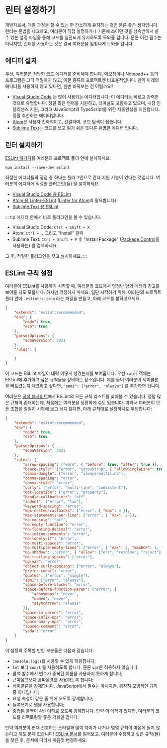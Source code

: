 # 린터 설정하기

개발자로써, 개발 과정을 할 수 있는 한 간소하게 유지하는 것은 문론 좋은 생각입니다. 린터는 문법을 체크하고, 여러분이 직접 설정하거나 기존에 쓰이던 것을 상속받아서 쓸 수 있는 설정 파일을 통해 코드를 일관되게 유지하도록 도와줄 겁니다. 문론 이건 필수는 아니지만, 린터를 사용하는 것은 결국 여러분을 엄청나게 도와줄 겁니다.

## 에디터 설치

우선, 여러분은 적당한 코드 에디터를 준비해야 합니다. 메모장이나 Notepad++ 등의 프로그램은 그닥 적절하지 않고, 이런 종류의 프로젝트엔 비효율적입니다. 만약 아래의 에디터를 사용하지 않고 있다면, 한번 바꿔보는 건 어떨까요?

* [Visual Studio Code](https://code.visualstudio.com/) 는 많이 사용되는 에디터입니다; 이 에디터는 빠르고 강력한 것으로 유명합니다. 정말 많은 언어를 지원하고, 터미널도 포함하고 있으며, 내장 인텔리센스 지원, 그리고 JavaScript와 TypeScript를 위한 자동완성을 지원합니다. 정말 추천하는 에디터입니다.
* [Atom](https://atom.io/)은 사용자 친화적이고, 간결하며, 코드 탐색이 쉽습니다.
* [Sublime Text](https://www.sublimetext.com/)는 코드를 쓰고 읽기 쉬운 또다른 유명한 에디터 입니다.

## 린터 설치하기

[ESLint 패키지](https://www.npmjs.com/package/eslint)를 여러분의 프로젝트 폴더 안에 설치하세요.

```bash:no-line-numbers
npm install --save-dev eslint
```

적절한 에디터들의 장점 중 하나는 플러그인으로 린터 지원 기능이 있다는 것입니다. 여러분의 에디터에 적절한 플러그인(들) 을 설치하세요.

* [Visual Studio Code 용 ESLint](https://marketplace.visualstudio.com/items?itemName=dbaeumer.vscode-eslint)
* [Atom 용 Linter-ESLint](https://atom.io/packages/linter-eslint) ([Linter for Atom](https://atom.io/packages/linter)이 필요합니다)
* [Sublime Text 용 ESLint](https://packagecontrol.io/packages/ESLint)

::: tip
에디터 안에서 바로 플러그인을 볼 수 있습니다.

- Visual Studio Code: `Ctrl + Shift + X`
- Atom: `Ctrl + ,` 그리고 "Install" 클릭
- Sublime Text: `Ctrl + Shift + P` 후 "Install Package" ([Package Control](https://packagecontrol.io/installation)을 사용하는) 를 검색하세요

그 후, 적절한 플러그인을 찾고 설치하세요.
:::

## ESLint 규칙 설정

여러분이 ESLint를 사용하기 시작할 때, 여러분의 코드에서 엄청난 양의 에러와 경고를 보여줄 지도 모릅니다. 하지만 걱정하지 마세요. 일단 시작하기 위해, 여러분의 프로젝트 폴더 안에 `.eslintrc.json` 라는 파일을 만들고, 아래 코드를 붙혀넣으세요.

```json
{
	"extends": "eslint:recommended",
	"env": {
		"node": true,
		"es6": true
	},
	"parserOptions": {
		"ecmaVersion": 2021
	},
	"rules": {

	}
}
```

이 코드는 ESLint 파일이 대략 어떻게 생겼는지를 보여줍니다. 우선 `rules` 객체는 ESLint에 추가하고 싶은 규칙들을 정의하는 장소입니다. 예를 들어 여러분이 세미콜론을 빠트렸는지 체크하고 싶다면, `"semi": ["error", "always"]` 를 추가하면 됩니다.

여러분은 [공식 웹사이트](https://eslint.org/docs/rules)에서 ESLint의 모든 규칙 리스트를 찾아볼 수 있습니다. 정말 많은 규칙이 존재하는데, 처음에는 여러분을 당황하게 수도 있습니다. 따라서 여러분이 모든 조합을 일일히 시험해 보고 싶지 않다면, 아래 규칙대로 설정하셔도 무방합니다:

```json {11-47}
{
	"extends": "eslint:recommended",
	"env": {
		"node": true,
		"es6": true
	},
	"parserOptions": {
		"ecmaVersion": 2021
	},
	"rules": {
		"arrow-spacing": ["warn", { "before": true, "after": true }],
		"brace-style": ["error", "stroustrup", { "allowSingleLine": true }],
		"comma-dangle": ["error", "always-multiline"],
		"comma-spacing": "error",
		"comma-style": "error",
		"curly": ["error", "multi-line", "consistent"],
		"dot-location": ["error", "property"],
		"handle-callback-err": "off",
		"indent": ["error", "tab"],
		"keyword-spacing": "error",
		"max-nested-callbacks": ["error", { "max": 4 }],
		"max-statements-per-line": ["error", { "max": 2 }],
		"no-console": "off",
		"no-empty-function": "error",
		"no-floating-decimal": "error",
		"no-inline-comments": "error",
		"no-lonely-if": "error",
		"no-multi-spaces": "error",
		"no-multiple-empty-lines": ["error", { "max": 2, "maxEOF": 1, "maxBOF": 0 }],
		"no-shadow": ["error", { "allow": ["err", "resolve", "reject"] }],
		"no-trailing-spaces": ["error"],
		"no-var": "error",
		"object-curly-spacing": ["error", "always"],
		"prefer-const": "error",
		"quotes": ["error", "single"],
		"semi": ["error", "always"],
		"space-before-blocks": "error",
		"space-before-function-paren": ["error", {
			"anonymous": "never",
			"named": "never",
			"asyncArrow": "always"
		}],
		"space-in-parens": "error",
		"space-infix-ops": "error",
		"space-unary-ops": "error",
		"spaced-comment": "error",
		"yoda": "error"
	}
}
```

이 설정의 주목할 만한 부분들은 다음과 같습니다:

* `console.log()`를 사용할 수 있게 허용합니다;
* `let` 보다 `const` 를 사용하도록 합니다. 문론 `var`은 허용하지 않습니다;
* 콜백 함수에서 변수가 중복된 이름을 사용하지 못하게 합니다;
* 큰따옴표보다 홑따옴표를 사용하도록 합니다;
* 세미콜론을 강제합니다. JavaScript에서 필수는 아니지만, 굉장히 모범적인 규칙 중 하나입니다;
* 요청 속성이 같은 줄 위에 오도록 강제합니다;
* 들여쓰기로 탭을 사용합니다;
* 중첩된 콜백이 4번 이하로 오도록 강제합니다. 만약 이 에러가 떴다면, 여러분의 코드를 리팩토링할 좋은 기회일 겁니다.

만약 여러분이 현재 선호하는 스타일과 많이 차이가 나거나 몇몇 규칙이 마음에 들지 않는다고 해도 문제 없습니다! [ESLint 문서](https://eslint.org/docs/rules/)를 읽어보고, 여러분이 수정하고 싶은 규칙(들)을 찾은 후, 문서에 따라서 마음껏 변경하세요.
